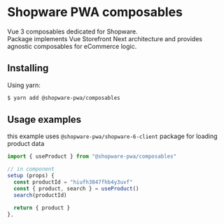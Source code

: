 # Shopware PWA composables

Vue 3 composables dedicated for Shopware.  
Package implements Vue Storefront Next architecture and provides agnostic composables for eCommerce logic.

## Installing

Using yarn:

```bash
$ yarn add @shopware-pwa/composables
```

## Usage examples

this example uses `@shopware-pwa/shopware-6-client` package for loading product data

```js
import { useProduct } from "@shopware-pwa/composables"

// in component
setup (props) {
  const productId = "hiufh3847fhb4y3uvf"
  const { product, search } = useProduct()
  search(productId)

  return { product }
},
```
